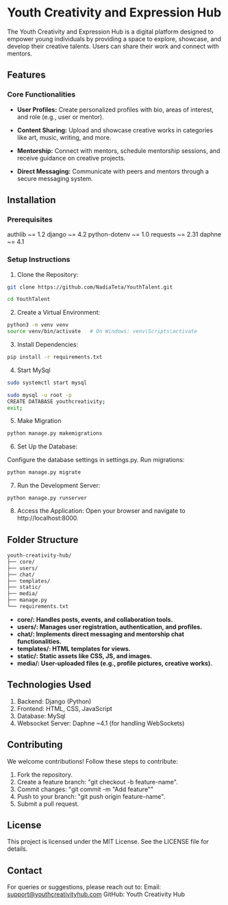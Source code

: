 # Youth Creativity and Expression Hub
The Youth Creativity and Expression Hub is a digital platform designed to empower young individuals by providing a space to explore, showcase, and develop their creative talents. Users can share their work and connect with mentors.

## Features
### Core Functionalities
- **User Profiles:**
Create personalized profiles with bio, areas of interest, and role (e.g., user or mentor).

- **Content Sharing:**
Upload and showcase creative works in categories like art, music, writing, and more.

- **Mentorship:**
Connect with mentors, schedule mentorship sessions, and receive guidance on creative projects.

- **Direct Messaging:**
Communicate with peers and mentors through a secure messaging system.

## Installation
### Prerequisites
authlib ~= 1.2
django ~= 4.2
python-dotenv ~= 1.0
requests ~= 2.31
daphne ~= 4.1 

### Setup Instructions
1. Clone the Repository:

```sh
git clone https://github.com/NadiaTeta/YouthTalent.git
```
```sh
cd YouthTalent
```

2. Create a Virtual Environment:

```sh
python3 -m venv venv
source venv/bin/activate   # On Windows: venv\Scripts\activate
```

3. Install Dependencies:

```sh
pip install -r requirements.txt
```
4. Start MySql

```sh
sudo systemctl start mysql
```
```sh
sudo mysql -u root -p
CREATE DATABASE youthcreativity;
exit;
```

5. Make Migration

```sh
python manage.py makemigrations
```

6. Set Up the Database:

Configure the database settings in settings.py.
Run migrations:

```sh
python manage.py migrate
```

7. Run the Development Server:

```
python manage.py runserver
```

8. Access the Application:
Open your browser and navigate to http://localhost:8000.

## Folder Structure
```sh
youth-creativity-hub/
├── core/
├── users/
├── chat/
├── templates/
├── static/
├── media/
├── manage.py
└── requirements.txt
```
- **core/: Handles posts, events, and collaboration tools.**
- **users/: Manages user registration, authentication, and profiles.**
- **chat/: Implements direct messaging and mentorship chat functionalities.**
- **templates/: HTML templates for views.**
- **static/: Static assets like CSS, JS, and images.**
- **media/: User-uploaded files (e.g., profile pictures, creative works).**
   
## Technologies Used
1. Backend: Django (Python)
2. Frontend: HTML, CSS, JavaScript
3. Database: MySql
4. Websocket Server: Daphne ~4.1 (for handling WebSockets)
   
## Contributing
We welcome contributions! Follow these steps to contribute:

1. Fork the repository.
2. Create a feature branch: "git checkout -b feature-name".
3. Commit changes: "git commit -m "Add feature""
4. Push to your branch: "git push origin feature-name".
5. Submit a pull request.
 
## License
This project is licensed under the MIT License. See the LICENSE file for details.

## Contact
For queries or suggestions, please reach out to:
Email: support@youthcreativityhub.com
GitHub: Youth Creativity Hub
